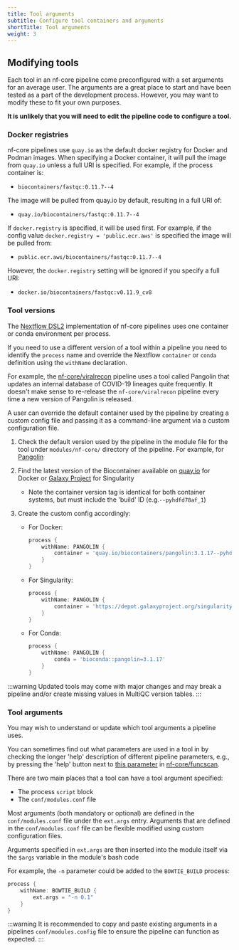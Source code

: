 ```yaml
---
title: Tool arguments
subtitle: Configure tool containers and arguments
shortTitle: Tool arguments
weight: 3
---
```


## Modifying tools

Each tool in an nf-core pipeline come preconfigured with a set arguments for an average user.
The arguments are a great place to start and have been tested as a part of the development process.
However, you may want to modify these to fit your own purposes.

**It is unlikely that you will need to edit the pipeline code to configure a tool.**

### Docker registries

nf-core pipelines use `quay.io` as the default docker registry for Docker and Podman images.
When specifying a Docker container, it will pull the image from `quay.io` unless a full URI is specified. For example, if the process container is:

- `biocontainers/fastqc:0.11.7--4`

The image will be pulled from quay.io by default, resulting in a full URI of:

- `quay.io/biocontainers/fastqc:0.11.7--4`

If `docker.registry` is specified, it will be used first. For example, if the config value `docker.registry = 'public.ecr.aws'` is specified the image will be pulled from:

- `public.ecr.aws/biocontainers/fastqc:0.11.7--4`

However, the `docker.registry` setting will be ignored if you specify a full URI:

- `docker.io/biocontainers/fastqc:v0.11.9_cv8`

### Tool versions

The [Nextflow DSL2](https://www.nextflow.io/docs/latest/dsl2.html) implementation of nf-core pipelines uses one container or conda environment per process.

If you need to use a different version of a tool within a pipeline you need to identify the `process` name and override the Nextflow `container` or `conda` definition using the `withName` declaration.

For example, the [nf-core/viralrecon](https://nf-co.re/viralrecon) pipeline uses a tool called Pangolin that updates an internal database of COVID-19 lineages quite frequently. It doesn't make sense to re-release the `nf-core/viralrecon` pipeline every time a new version of Pangolin is released.

A user can override the default container used by the pipeline by creating a custom config file and passing it as a command-line argument via a custom configuration file.

1. Check the default version used by the pipeline in the module file for the tool under `modules/nf-core/` directory of the pipeline. For example, for [Pangolin](https://github.com/nf-core/viralrecon/blob/a85d5969f9025409e3618d6c280ef15ce417df65/modules/nf-core/software/pangolin/main.nf#L14-L19)
2. Find the latest version of the Biocontainer available on [quay.io](https://quay.io/repository/biocontainers/pangolin?tag=latest&tab=tags) for Docker or [Galaxy Project](https://depot.galaxyproject.org/singularity/) for Singularity
   - Note the container version tag is identical for both container systems, but must include the 'build' ID (e.g.`--pyhdfd78af_1`)
3. Create the custom config accordingly:

   - For Docker:

     ```groovy
     process {
         withName: PANGOLIN {
             container = 'quay.io/biocontainers/pangolin:3.1.17--pyhdfd78af_1'
         }
     }
     ```

   - For Singularity:

     ```groovy
     process {
         withName: PANGOLIN {
             container = 'https://depot.galaxyproject.org/singularity/pangolin:3.1.17--pyhdfd78af_1'
         }
     }
     ```

   - For Conda:

     ```groovy
     process {
         withName: PANGOLIN {
             conda = 'bioconda::pangolin=3.1.17'
         }
     }
     ```



:::warning
Updated tools may come with major changes and may break a pipeline and/or create missing values in MultiQC version tables.
:::

### Tool arguments

You may wish to understand or update which tool arguments a pipeline uses.

You can sometimes find out what parameters are used in a tool in by checking the longer 'help' description of different pipeline parameters, e.g., by pressing the 'help' button next to [this parameter](https://nf-co.re/funcscan/1.0.1/parameters#annotation_bakta_mincontig) in [nf-core/funcscan](https://nf-co.re/funcscan).

There are two main places that a tool can have a tool argument specified:

- The process `script` block
- The `conf/modules.conf` file

Most arguments (both mandatory or optional) are defined in the `conf/modules.conf` file under the `ext.args` entry. Arguments that are defined in the `conf/modules.conf` file can be flexible modified using custom configuration files.

Arguments specified in `ext.args` are then inserted into the module itself via the `$args` variable in the module's bash code

For example, the `-n` parameter could be added to the `BOWTIE_BUILD` process:

```groovy
process {
    withName: BOWTIE_BUILD {
        ext.args = "-n 0.1"
    }
}
```

:::warning
It is recommended to copy and paste existing arguments in a pipelines `conf/modules.config` file to ensure the pipeline can function as expected.
:::
